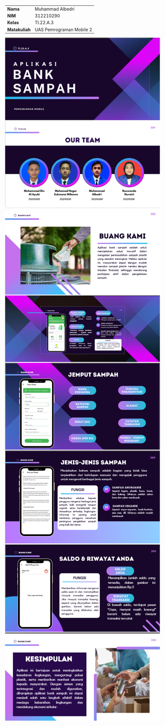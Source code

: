 |  | |
| ----------- | ----------- |
| <b> Nama     | Muhammad Albedri      |
| <b> NIM     | 312210290       |
| <b> Kelas   | TI.22.A.3        |
| <b> Matakuliah   | UAS Pemrograman Mobile 2      |

![img](mobile2/1.png)
![img](mobile2/2.png)
![img](mobile2/3.png)
![img](mobile2/4.png)
![img](mobile2/5.png)
![img](mobile2/6.png)
![img](mobile2/7.png)
![img](mobile2/8.png)